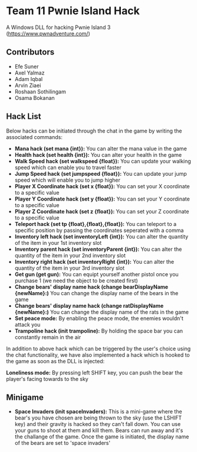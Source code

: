 # Team 11 Pwnie Island Hack

A Windows DLL for hacking Pwnie Island 3 (https://www.pwnadventure.com/) 

## Contributors
- Efe Suner
- Axel Yalmaz
- Adam Iqbal
- Arvin Ziaei
- Roshaan Sothilingam
- Osama Bokanan

## Hack List

Below hacks can be initiated through the chat in the game by writing the associated commands:

- **Mana hack (set mana {int}):** You can alter the mana value in the game
- **Health hack (set health {int}):** You can alter your health in the game
- **Walk Speed hack (set walkspeed {float}):** You can update your walking speed which can enable you to travel faster
- **Jump Speed hack (set jumpspeed {float}):** You can update your jump speed which will enable you to jump higher
- **Player X Coordinate hack (set x {float}):** You can set your X coordinate to a specific value
- **Player Y Coordinate hack (set y {float}):** You can set your Y coordinate to a specific value
- **Player Z Coordinate hack (set z {float}):** You can set your Z coordinate to a specific value
- **Teleport hack (set tp {float},{float},{float}):** You can teleport to a specific position by passing the coordinates seperated with a comma
- **Inventory left hack (set inventoryLeft {int}):** You can alter the quantity of the item in your 1st inventory slot
- **Inventory parent hack (set inventoryParent {int}):** You can alter the quantity of the item in your 2nd inventory slot
- **Inventory right hack (set inventoryRight {int}):** You can alter the quantity of the item in your 3rd inventory slot
- **Get gun (get gun):** You can equipt yourself another pistol once you purchase 1 (we need the object to be created first)
- **Change bears' display name hack (change bearDisplayName {newName}:)** You can change the display name of the bears in the game 
- **Change bears' display name hack (change ratDisplayName {newName}:)** You can change the display name of the rats in the game 
- **Set peace mode:** By enabling the peace mode, the enemies wouldn't attack you
- **Trampoline hack (init trampoline):** By holding the space bar you can constantly remain in the air

In addition to above hack which can be triggered by the user's choice using the chat functionality, we have also implemented a hack which is hooked to the game as soon as the DLL is injected:

**Loneliness mode:** By pressing left SHIFT key, you can push the bear the player's facing towards to the sky

## **Minigame**
- **Space Invaders (init spaceInvaders):** This is a mini-game where the bear's you have chosen are being thrown to the sky (use the LSHIFT key) and their gravity is hacked so they can't fall down. You can use your guns to shoot at them and kill them. Bears can run away and it's the challange of the game. Once the game is initiated, the display name of the bears are set to 'space invaders'
